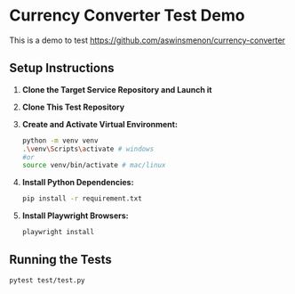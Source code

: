 # Currency Converter Test Demo
This is a demo to test https://github.com/aswinsmenon/currency-converter

## Setup Instructions

1.  **Clone the Target Service Repository and Launch it** 

2.  **Clone This Test Repository**

3.  **Create and Activate Virtual Environment:**
    ```bash
    python -m venv venv
    .\venv\Scripts\activate # windows
    #or
    source venv/bin/activate # mac/linux
    ```
4.  **Install Python Dependencies:**
    ```bash
    pip install -r requirement.txt
    ```
5.  **Install Playwright Browsers:**
    ```bash
    playwright install
    ```
## Running the Tests
```bash
pytest test/test.py
```